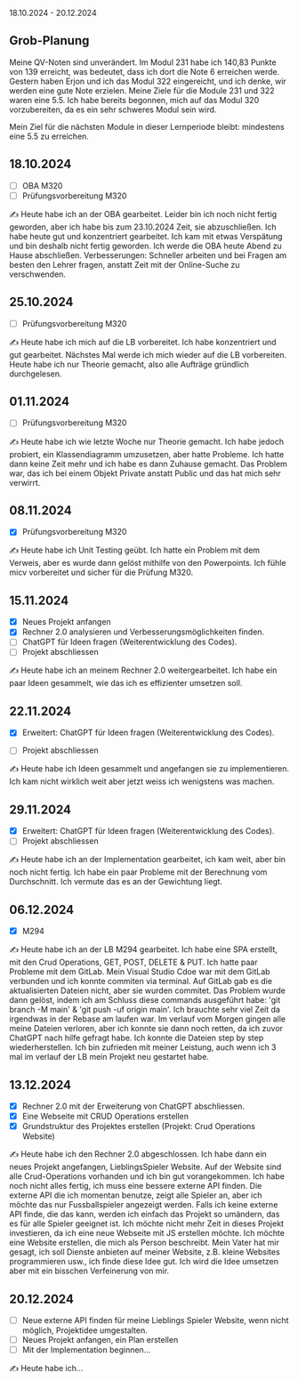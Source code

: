 18.10.2024 - 20.12.2024

## Grob-Planung

Meine QV-Noten sind unverändert. Im Modul 231 habe ich 140,83 Punkte von 139 erreicht, was bedeutet, dass ich dort die Note 6 erreichen werde. Gestern haben Erjon und ich das Modul 322 eingereicht, und ich denke, wir werden eine gute Note erzielen. Meine Ziele für die Module 231 und 322 waren eine 5.5. Ich habe bereits begonnen, mich auf das Modul 320 vorzubereiten, da es ein sehr schweres Modul sein wird.

Mein Ziel für die nächsten Module in dieser Lernperiode bleibt: mindestens eine 5.5 zu erreichen.


## 18.10.2024

- [ ] OBA M320
- [ ] Prüfungsvorbereitung M320

✍️ Heute habe ich an der OBA gearbeitet. Leider bin ich noch nicht fertig geworden, aber ich habe bis zum 23.10.2024 Zeit, sie abzuschließen. Ich habe heute gut und konzentriert gearbeitet. Ich kam mit etwas Verspätung und bin deshalb nicht fertig geworden. Ich werde die OBA heute Abend zu Hause abschließen. Verbesserungen: Schneller arbeiten und bei Fragen am besten den Lehrer fragen, anstatt Zeit mit der Online-Suche zu verschwenden.


## 25.10.2024

- [ ] Prüfungsvorbereitung M320

✍️ Heute habe ich mich auf die LB vorbereitet. Ich habe konzentriert und gut gearbeitet. Nächstes Mal werde ich mich wieder auf die LB vorbereiten. Heute habe ich nur Theorie gemacht, also alle Aufträge gründlich durchgelesen.


## 01.11.2024

- [ ] Prüfungsvorbereitung M320

✍️ Heute habe ich wie letzte Woche nur Theorie gemacht. Ich habe jedoch probiert, ein Klassendiagramm umzusetzen, aber hatte Probleme. Ich hatte dann keine Zeit mehr und ich habe es dann Zuhause gemacht. Das Problem war, das ich bei einem Objekt Private anstatt Public und das hat mich sehr verwirrt.



## 08.11.2024

- [x] Prüfungsvorbereitung M320

✍️ Heute habe ich Unit Testing geübt. Ich hatte ein Problem mit dem Verweis, aber es wurde dann gelöst mithilfe von den Powerpoints. Ich fühle micv vorbereitet und sicher für die Prüfung M320.



## 15.11.2024

- [x] Neues Projekt anfangen
- [x] Rechner 2.0 analysieren und Verbesserungsmöglichkeiten finden.
- [ ] ChatGPT für Ideen fragen (Weiterentwicklung des Codes).
- [ ] Projekt abschliessen

✍️ Heute habe ich an meinem Rechner 2.0 weitergearbeitet. Ich habe ein paar Ideen gesammelt, wie das ich es effizienter umsetzen soll.


## 22.11.2024

- [x] Erweitert: ChatGPT für Ideen fragen (Weiterentwicklung des Codes).
- [ ] Projekt abschliessen


✍️ Heute habe ich Ideen gesammelt und angefangen sie zu implementieren. Ich kam nicht wirklich weit aber jetzt weiss ich wenigstens was machen.


## 29.11.2024

- [x] Erweitert: ChatGPT für Ideen fragen (Weiterentwicklung des Codes).
- [ ] Projekt abschliessen

✍️ Heute habe ich an der Implementation gearbeitet, ich kam weit, aber bin noch nicht fertig. Ich habe ein paar Probleme mit der Berechnung vom Durchschnitt. Ich vermute das es an der Gewichtung liegt.


## 06.12.2024

- [x] M294

✍️ Heute habe ich an der LB M294 gearbeitet. Ich habe eine SPA erstellt, mit den Crud Operations, GET, POST, DELETE & PUT. Ich hatte paar Probleme mit dem GitLab. Mein Visual Studio Cdoe war mit dem GitLab verbunden und ich konnte commiten via terminal. Auf GitLab gab es die aktualisierten Dateien nicht, aber sie wurden commitet. Das Problem wurde dann gelöst, indem ich am Schluss diese commands ausgeführt habe: 'git branch -M main' & 'git push -uf origin main'. Ich brauchte sehr viel Zeit da irgendwas in der Rebase am laufen war. Im verlauf vom Morgen gingen alle meine Dateien verloren, aber ich konnte sie dann noch retten, da ich zuvor ChatGPT nach hilfe gefragt habe. Ich konnte die Dateien step by step wiederherstellen. Ich bin zufrieden mit meiner Leistung, auch wenn ich 3 mal im verlauf der LB mein Projekt neu gestartet habe.

## 13.12.2024

- [x] Rechner 2.0 mit der Erweiterung von ChatGPT abschliessen.
- [x] Eine Webseite mit CRUD Operations erstellen
- [x] Grundstruktur des Projektes erstellen (Projekt: Crud Operations Website)

✍️ Heute habe ich den Rechner 2.0 abgeschlossen. Ich habe dann ein neues Projekt angefangen, LieblingsSpieler Website. Auf der Website sind alle Crud-Operations vorhanden und ich bin gut vorangekommen. Ich habe noch nicht alles fertig, ich muss eine bessere externe API finden. Die externe API die ich momentan benutze, zeigt alle Spieler an, aber ich möchte das nur Fussballspieler angezeigt werden. Falls ich keine externe API finde, die das kann, werden ich einfach das Projekt so umändern, das es für alle Spieler geeignet ist.
Ich möchte nicht mehr Zeit in dieses Projekt investieren, da ich eine neue Webseite mit JS erstellen möchte. Ich möchte eine Website erstellen, die mich als Person beschreibt. Mein Vater hat mir gesagt, ich soll Dienste anbieten auf meiner Website, z.B. kleine Websites programmieren usw., ich finde diese Idee gut. Ich wird die Idee umsetzen aber mit ein bisschen Verfeinerung von mir.

## 20.12.2024

- [ ] Neue externe API finden für meine Lieblings Spieler Website, wenn nicht möglich, Projektidee umgestalten.
- [ ] Neues Projekt anfangen, ein Plan erstellen 
- [ ] Mit der Implementation beginnen...

✍️ Heute habe ich...
